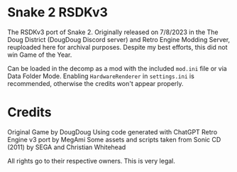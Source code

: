 # Snake 2 RSDKv3
The RSDKv3 port of Snake 2. Originally released on 7/8/2023 in the The Doug District (DougDoug Discord server) and Retro Engine Modding Server, reuploaded here for archival purposes. Despite my best efforts, this did not win Game of the Year.

Can be loaded in the decomp as a mod with the included `mod.ini` file or via Data Folder Mode. Enabling `HardwareRenderer` in `settings.ini` is recommended, otherwise the credits won't appear properly.

# Credits
Original Game by DougDoug
Using code generated with ChatGPT
Retro Engine v3 port by MegAmi
Some assets and scripts taken from Sonic CD (2011) by SEGA and Christian Whitehead

All rights go to their respective owners. This is very legal.
